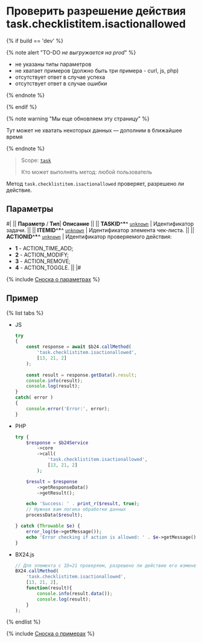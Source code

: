# Проверить разрешение действия task.checklistitem.isactionallowed

{% if build == 'dev' %}

{% note alert "TO-DO _не выгружается на prod_" %}

- не указаны типы параметров
- не хватает примеров (должно быть три примера - curl, js, php)
- отсутствует ответ в случае успеха
- отсутствует ответ в случае ошибки

{% endnote %}

{% endif %}

{% note warning "Мы еще обновляем эту страницу" %}

Тут может не хватать некоторых данных — дополним в ближайшее время

{% endnote %}

> Scope: [`task`](../../scopes/permissions.md)
>
> Кто может выполнять метод: любой пользователь

Метод `task.checklistitem.isactionallowed` проверяет, разрешено ли действие.

## Параметры

#|
|| **Параметр** / **Тип**| **Описание** ||
|| **TASKID^*^**
[`unknown`](../../data-types.md) | Идентификатор задачи. ||
|| **ITEMID^*^**
[`unknown`](../../data-types.md) | Идентификатор элемента чек-листа. ||
|| **ACTIONID^*^**
[`unknown`](../../data-types.md) | Идентификатор проверяемого действия:
- **1** - ACTION_TIME_ADD;
- **2** - ACTION_MODIFY;
- **3** - ACTION_REMOVE;
- **4** - ACTION_TOGGLE. ||
|#

{% include [Сноска о параметрах](../../../_includes/required.md) %}

## Пример

{% list tabs %}

- JS


    ```js
    try
    {
    	const response = await $b24.callMethod(
    		'task.checklistitem.isactionallowed',
    		[13, 21, 2]
    	);
    	
    	const result = response.getData().result;
    	console.info(result);
    	console.log(result);
    }
    catch( error )
    {
    	console.error('Error:', error);
    }
    ```

- PHP


    ```php
    try {
        $response = $b24Service
            ->core
            ->call(
                'task.checklistitem.isactionallowed',
                [13, 21, 2]
            );
    
        $result = $response
            ->getResponseData()
            ->getResult();
    
        echo 'Success: ' . print_r($result, true);
        // Нужная вам логика обработки данных
        processData($result);
    
    } catch (Throwable $e) {
        error_log($e->getMessage());
        echo 'Error checking if action is allowed: ' . $e->getMessage();
    }
    ```

- BX24.js

    ```js
    // Для элемента с ID=21 проверяем, разрешено ли действие его изменения
    BX24.callMethod(
        'task.checklistitem.isactionallowed',
        [13, 21, 2],
        function(result){
            console.info(result.data());
            console.log(result);
        }
    );
    ```

{% endlist %}

{% include [Сноска о примерах](../../../_includes/examples.md) %}